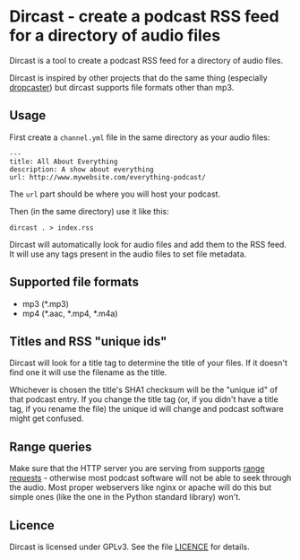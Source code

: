 Dircast - create a podcast RSS feed for a directory of audio files
==================================================================

Dircast is a tool to create a podcast RSS feed for a directory of audio files.

Dircast is inspired by other projects that do the same thing (especially
[dropcaster](https://github.com/nerab/dropcaster)) but dircast supports file
formats other than mp3.

Usage
-----

First create a `channel.yml` file in the same directory as your audio files:

```
---
title: All About Everything
description: A show about everything
url: http://www.mywebsite.com/everything-podcast/
```

The `url` part should be where you will host your podcast.

Then (in the same directory) use it like this:

```
dircast . > index.rss
```

Dircast will automatically look for audio files and add them to the RSS feed.
It will use any tags present in the audio files to set file metadata.

Supported file formats
----------------------

- mp3 (*.mp3)
- mp4 (*.aac, *.mp4, *.m4a)

Titles and RSS "unique ids"
---------------------------

Dircast will look for a title tag to determine the title of your files.  If it
doesn't find one it will use the filename as the title.

Whichever is chosen the title's SHA1 checksum will be the "unique id" of that
podcast entry.  If you change the title tag (or, if you didn't have a title
tag, if you rename the file) the unique id will change and podcast software
might get confused.

Range queries
-------------

Make sure that the HTTP server you are serving from supports
[range requests](https://en.wikipedia.org/wiki/Byte_serving) - otherwise most
podcast software will not be able to seek through the audio.  Most proper
webservers like nginx or apache will do this but simple ones (like the one in
the Python standard library) won't.

Licence
-------

Dircast is licensed under GPLv3.  See the file [LICENCE](LICENCE) for details.
